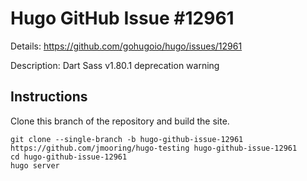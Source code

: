 # Hugo GitHub Issue #12961

Details: <https://github.com/gohugoio/hugo/issues/12961>

Description: Dart Sass v1.80.1 deprecation warning

## Instructions

Clone this branch of the repository and build the site.

```text
git clone --single-branch -b hugo-github-issue-12961 https://github.com/jmooring/hugo-testing hugo-github-issue-12961
cd hugo-github-issue-12961
hugo server
```

